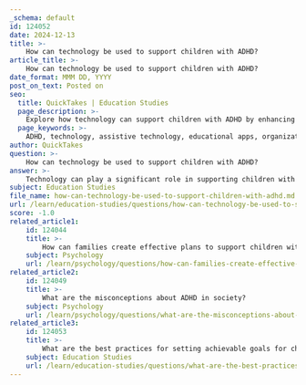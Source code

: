```yaml
---
_schema: default
id: 124052
date: 2024-12-13
title: >-
    How can technology be used to support children with ADHD?
article_title: >-
    How can technology be used to support children with ADHD?
date_format: MMM DD, YYYY
post_on_text: Posted on
seo:
  title: QuickTakes | Education Studies
  page_description: >-
    Explore how technology can support children with ADHD by enhancing focus, organization, and self-regulation through various tools, apps, and strategies.
  page_keywords: >-
    ADHD, technology, assistive technology, educational apps, organizational tools, dictation technology, reminder devices, focus, self-regulation, academic support
author: QuickTakes
question: >-
    How can technology be used to support children with ADHD?
answer: >-
    Technology can play a significant role in supporting children with ADHD by providing tools and strategies that enhance focus, organization, and self-regulation. Here are several ways technology can be utilized:\n\n1. **Assistive Technology**: Various assistive technologies, including computers, software, and applications, are designed to improve learning and academic performance for children with ADHD. These tools can help address specific challenges in areas such as reading, writing, and mathematics, thereby boosting self-esteem and academic success.\n\n2. **Dictation Technology**: Children with ADHD often struggle to maintain their train of thought and stay on task. Dictation technologies can assist them in capturing their ideas without the pressure of writing, allowing them to focus on content rather than the mechanics of writing.\n\n3. **Organizational Tools**: Digital tools such as assignment notebooks, color-coded folders, and apps can help children with ADHD organize their homework and tasks. For instance, using a digital calendar like Google Calendar can help them keep track of appointments, events, and deadlines, promoting better time management.\n\n4. **ADHD-Specific Apps**: There are numerous apps designed specifically for children with ADHD that help improve focus, emotional regulation, and organization. These apps can provide coping strategies and reminders, making daily tasks more manageable for both children and their parents.\n\n5. **Educational Apps and Websites**: Educational tools can significantly aid students with ADHD by improving study skills and supplementing classroom instruction. These resources can help children learn new languages, enhance critical thinking, and develop executive function skills.\n\n6. **Reminder Devices**: Programmable reminder devices, such as vibrating watches, can help children with ADHD manage their time and responsibilities without constant prompting from teachers or parents. This fosters independence and self-management.\n\n7. **Collaboration Between Home and School**: It is essential for educators to coordinate the use of technology between school and home. Training on assistive technology should occur in both environments to ensure consistency and effectiveness in supporting the child's learning.\n\nIn summary, technology offers a variety of tools and strategies that can help children with ADHD overcome their unique challenges, improve their academic performance, and enhance their overall quality of life.
subject: Education Studies
file_name: how-can-technology-be-used-to-support-children-with-adhd.md
url: /learn/education-studies/questions/how-can-technology-be-used-to-support-children-with-adhd
score: -1.0
related_article1:
    id: 124044
    title: >-
        How can families create effective plans to support children with ADHD?
    subject: Psychology
    url: /learn/psychology/questions/how-can-families-create-effective-plans-to-support-children-with-adhd
related_article2:
    id: 124049
    title: >-
        What are the misconceptions about ADHD in society?
    subject: Psychology
    url: /learn/psychology/questions/what-are-the-misconceptions-about-adhd-in-society
related_article3:
    id: 124053
    title: >-
        What are the best practices for setting achievable goals for children with ADHD?
    subject: Education Studies
    url: /learn/education-studies/questions/what-are-the-best-practices-for-setting-achievable-goals-for-children-with-adhd
---
```


&nbsp;